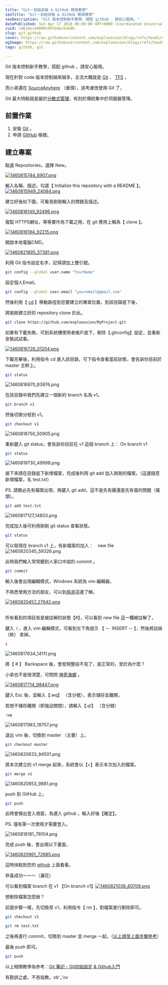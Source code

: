 ```yaml
---
title: "Git－初始安裝 & GitHub 簡易教學"
seoTitle: "Git－初始安裝 & GitHub 簡易教學"
seoDescription: "Git 版本控制新手教學，搭配 github ，請安心服用。"
datePublished: Sun Apr 17 2016 00:00:00 GMT+0000 (Coordinated Universal Time)
cuid: cm6jbei44000c09lb4eskak8b
slug: git-github
cover: https://raw.githubusercontent.com/explooosion/blogs/refs/heads/main/docs/images/2016-04-17_Git%EF%BC%8D%E5%88%9D%E5%A7%8B%E5%AE%89%E8%A3%9D%20%26%20GitHub%20%E7%B0%A1%E6%98%93%E6%95%99%E5%AD%B8/banner/1460815744_6907.png
ogImage: https://raw.githubusercontent.com/explooosion/blogs/refs/heads/main/docs/images/2016-04-17_Git%EF%BC%8D%E5%88%9D%E5%A7%8B%E5%AE%89%E8%A3%9D%20%26%20GitHub%20%E7%B0%A1%E6%98%93%E6%95%99%E5%AD%B8/banner/1460815744_6907.png
tags: github, git

---
```


Git 版本控制新手教學，搭配 github ，請安心服用。

現在針對 code 版本控制越來越多，主流大概就是 [Git](https://git-scm.com/) 、 [TFS](https://www.visualstudio.com/zh-tw/products/tfs-overview-vs.aspx) ，

而小弟還在 [SourceAnyhere](http://www.dynamsoft.com/products/version-control-source-control-sourceanywhere.aspx) （垂頭），該考慮改使用 Git 了，

Git 最大特點就是屬於[分散式管理](https://git-scm.com/book/zh-tw/v1/%E9%96%8B%E5%A7%8B-%E9%97%9C%E6%96%BC%E7%89%88%E6%9C%AC%E6%8E%A7%E5%88%B6)，有別於傳統集中於伺服器管理。

前置作業
----

1.  安裝 [Git](https://git-scm.com/) 。
2.  申請 [GitHub](https://github.com/) 帳號。

建立專案
----

點選 Repositories，選擇 New。

[![1460815744_6907.png](https://raw.githubusercontent.com/explooosion/blogs/refs/heads/main/docs/images/2016-04-17_Git%EF%BC%8D%E5%88%9D%E5%A7%8B%E5%AE%89%E8%A3%9D%20%26%20GitHub%20%E7%B0%A1%E6%98%93%E6%95%99%E5%AD%B8/1460815744_6907.png)](https://dotblogsfile.blob.core.windows.net/user/incredible/1f98056a-07ff-431f-9832-c21cfb6b7752/1460815744_6907.png)

​輸入名稱、描述，勾選【 Initialize this repository with a README 】。  
[![1460815949_24084.png](https://raw.githubusercontent.com/explooosion/blogs/refs/heads/main/docs/images/2016-04-17_Git%EF%BC%8D%E5%88%9D%E5%A7%8B%E5%AE%89%E8%A3%9D%20%26%20GitHub%20%E7%B0%A1%E6%98%93%E6%95%99%E5%AD%B8/1460815949_24084.png)](https://dotblogsfile.blob.core.windows.net/user/incredible/1f98056a-07ff-431f-9832-c21cfb6b7752/1460815949_24084.png)

建立好後如下圖，可看見剛剛輸入的標題及描述。

[![1460816149_92496.png](https://raw.githubusercontent.com/explooosion/blogs/refs/heads/main/docs/images/2016-04-17_Git%EF%BC%8D%E5%88%9D%E5%A7%8B%E5%AE%89%E8%A3%9D%20%26%20GitHub%20%E7%B0%A1%E6%98%93%E6%95%99%E5%AD%B8/1460816149_92496.png)](https://dotblogsfile.blob.core.windows.net/user/incredible/1f98056a-07ff-431f-9832-c21cfb6b7752/1460816149_92496.png)

複製 HTTPS網址，等等要作為下載之用，在 git 應用上稱為【 clone 】。

[![1460816194_92215.png](https://raw.githubusercontent.com/explooosion/blogs/refs/heads/main/docs/images/2016-04-17_Git%EF%BC%8D%E5%88%9D%E5%A7%8B%E5%AE%89%E8%A3%9D%20%26%20GitHub%20%E7%B0%A1%E6%98%93%E6%95%99%E5%AD%B8/1460816194_92215.png)](https://dotblogsfile.blob.core.windows.net/user/incredible/1f98056a-07ff-431f-9832-c21cfb6b7752/1460816194_92215.png)

開啟本地電腦CMD。

[![1460821895_57381.png](https://raw.githubusercontent.com/explooosion/blogs/refs/heads/main/docs/images/2016-04-17_Git%EF%BC%8D%E5%88%9D%E5%A7%8B%E5%AE%89%E8%A3%9D%20%26%20GitHub%20%E7%B0%A1%E6%98%93%E6%95%99%E5%AD%B8/1460821895_57381.png)](https://dotblogsfile.blob.core.windows.net/user/incredible/1f98056a-07ff-431f-9832-c21cfb6b7752/1460821895_57381.png)

利用 Git 指令設定名字，記得請加上雙引號。

```bash
git config --global user.name "YourName"
```

設定個人Email。

```bash
git config --global user.email "youremail@gmail.com"
```

然後利用【 [cd](http://lnpcd.blogspot.tw/2012/07/05.html) 】移動路徑到您要建立的專案位置，到該目錄底下後，

將剛剛建立好的 repository clone 於此。

```bash
git clone https://github.com/explooosion/MyProject.git
```

如果有下載失敗，可到系統槽使用者帳戶底下，刪除【.gitconfig】設定，並重新安裝試試看。

[![1460816726_01204.png](https://raw.githubusercontent.com/explooosion/blogs/refs/heads/main/docs/images/2016-04-17_Git%EF%BC%8D%E5%88%9D%E5%A7%8B%E5%AE%89%E8%A3%9D%20%26%20GitHub%20%E7%B0%A1%E6%98%93%E6%95%99%E5%AD%B8/1460816726_01204.png)](https://dotblogsfile.blob.core.windows.net/user/incredible/1f98056a-07ff-431f-9832-c21cfb6b7752/1460816726_01204.png)

下載完畢後，利用指令 cd 進入該目錄，可下指令查看當前狀態，會告訴你目前於 master 主幹上。

```bash
git status
```

![1460816970_83976.png](https://raw.githubusercontent.com/explooosion/blogs/refs/heads/main/docs/images/2016-04-17_Git%EF%BC%8D%E5%88%9D%E5%A7%8B%E5%AE%89%E8%A3%9D%20%26%20GitHub%20%E7%B0%A1%E6%98%93%E6%95%99%E5%AD%B8/1460816970_83976.png)

在該目錄中我們先建立一個新的 branch 名為 v1。

```bash
git branch v1
```

然後切換分枝到 v1。

```bash
git checkout v1
```

![1460818750_50905.png](https://raw.githubusercontent.com/explooosion/blogs/refs/heads/main/docs/images/2016-04-17_Git%EF%BC%8D%E5%88%9D%E5%A7%8B%E5%AE%89%E8%A3%9D%20%26%20GitHub%20%E7%B0%A1%E6%98%93%E6%95%99%E5%AD%B8/1460818750_50905.png)

重新鍵入 git status，會告訴你目前在 v1 這個 branch 上： On branch v1

```bash
git status
```

![1460819730_49998.png](https://raw.githubusercontent.com/explooosion/blogs/refs/heads/main/docs/images/2016-04-17_Git%EF%BC%8D%E5%88%9D%E5%A7%8B%E5%AE%89%E8%A3%9D%20%26%20GitHub%20%E7%B0%A1%E6%98%93%E6%95%99%E5%AD%B8/1460819730_49998.png)

接下來請在目錄底下新增檔案，完成後利用 git add 加入剛剛的檔案。（這邊隨意新增檔案，名 test.txt）

PS. 請務必先有檔案出現，再鍵入 git add，這不是先有雞還是先有蛋的問題（搖頭）。 

```bash
git add test.txt
```

![1460817127_14803.png](https://raw.githubusercontent.com/explooosion/blogs/refs/heads/main/docs/images/2016-04-17_Git%EF%BC%8D%E5%88%9D%E5%A7%8B%E5%AE%89%E8%A3%9D%20%26%20GitHub%20%E7%B0%A1%E6%98%93%E6%95%99%E5%AD%B8/1460817127_14803.png)

完成加入後可利用剛剛 git status 查看狀態。

```bash
git status
```

可以發現在 branch v1 上，有新檔案的加入：　new file![1460820345_59326.png](https://raw.githubusercontent.com/explooosion/blogs/refs/heads/main/docs/images/2016-04-17_Git%EF%BC%8D%E5%88%9D%E5%A7%8B%E5%AE%89%E8%A3%9D%20%26%20GitHub%20%E7%B0%A1%E6%98%93%E6%95%99%E5%AD%B8/1460820345_59326.png)

此時我們輸入常常聽到人家口中說的 commit 。

```bash
git commit
```

輸入後會出現編輯模式，Windows 系統為 vim 編輯器，

不熟悉使用方法的朋友，可以到[鳥哥](http://linux.vbird.org/linux_basic/0310vi.php)這邊了解。

[![1460820457_27642.png](https://raw.githubusercontent.com/explooosion/blogs/refs/heads/main/docs/images/2016-04-17_Git%EF%BC%8D%E5%88%9D%E5%A7%8B%E5%AE%89%E8%A3%9D%20%26%20GitHub%20%E7%B0%A1%E6%98%93%E6%95%99%E5%AD%B8/1460820457_27642.png)](https://dotblogsfile.blob.core.windows.net/user/incredible/1f98056a-07ff-431f-9832-c21cfb6b7752/1460820457_27642.png)  
 

所有看到的項目皆是被註解的狀態【#】，可以看到 new file 這一欄被註解了，

鍵入  i ，進入 vim 編輯模式，可看到左下角提示 【 --  INSERT -- 】，然後將註姊 （欸） 拿掉。

```bash
i
```

![1460817634_14111.png](https://raw.githubusercontent.com/explooosion/blogs/refs/heads/main/docs/images/2016-04-17_Git%EF%BC%8D%E5%88%9D%E5%A7%8B%E5%AE%89%E8%A3%9D%20%26%20GitHub%20%E7%B0%A1%E6%98%93%E6%95%99%E5%AD%B8/1460817634_14111.png)

將【 # 】 Backspace 後，會發現整段不見了，是正常的，至於為什麼？

小弟也不是很清楚，可問問 [神奇海螺](http://lmgtfy.com/?q=git+commit) 。

[![1460817714_98447.png](https://raw.githubusercontent.com/explooosion/blogs/refs/heads/main/docs/images/2016-04-17_Git%EF%BC%8D%E5%88%9D%E5%A7%8B%E5%AE%89%E8%A3%9D%20%26%20GitHub%20%E7%B0%A1%E6%98%93%E6%95%99%E5%AD%B8/1460817714_98447.png)](https://dotblogsfile.blob.core.windows.net/user/incredible/1f98056a-07ff-431f-9832-c21cfb6b7752/1460817714_98447.png)

鍵入 Esc 後，並輸入【:wq】 （含分號），表示儲存並離開， 

若想不儲存離開（即強迫關閉），請輸入【:q!】 （含分號）

```bash
:wq
```

![1460817983_18757.png](https://raw.githubusercontent.com/explooosion/blogs/refs/heads/main/docs/images/2016-04-17_Git%EF%BC%8D%E5%88%9D%E5%A7%8B%E5%AE%89%E8%A3%9D%20%26%20GitHub%20%E7%B0%A1%E6%98%93%E6%95%99%E5%AD%B8/1460817983_18757.png)

退出 vim 後，切換到 master （主要）上。

```bash
git checkout master
```

![1460820633_94501.png](https://raw.githubusercontent.com/explooosion/blogs/refs/heads/main/docs/images/2016-04-17_Git%EF%BC%8D%E5%88%9D%E5%A7%8B%E5%AE%89%E8%A3%9D%20%26%20GitHub%20%E7%B0%A1%E6%98%93%E6%95%99%E5%AD%B8/1460820633_94501.png)

將本次建立的 v1 merge 起來，系統會以【+】表示本次加入的檔案。

```bash
git merge v1
```

![1460820853_9881.png](https://raw.githubusercontent.com/explooosion/blogs/refs/heads/main/docs/images/2016-04-17_Git%EF%BC%8D%E5%88%9D%E5%A7%8B%E5%AE%89%E8%A3%9D%20%26%20GitHub%20%E7%B0%A1%E6%98%93%E6%95%99%E5%AD%B8/1460820853_9881.png)

push 到 GitHub 上。

```bash
git push
```

此時會彈出登入視窗，為連入 github ，輸入好後【確定】。

PS. 僅有第一次使用才需要登入。

![1460818181_78104.png](https://raw.githubusercontent.com/explooosion/blogs/refs/heads/main/docs/images/2016-04-17_Git%EF%BC%8D%E5%88%9D%E5%A7%8B%E5%AE%89%E8%A3%9D%20%26%20GitHub%20%E7%B0%A1%E6%98%93%E6%95%99%E5%AD%B8/1460818181_78104.png)

完成 push 後，會出現以下畫面，

[![1460820961_72685.png](https://raw.githubusercontent.com/explooosion/blogs/refs/heads/main/docs/images/2016-04-17_Git%EF%BC%8D%E5%88%9D%E5%A7%8B%E5%AE%89%E8%A3%9D%20%26%20GitHub%20%E7%B0%A1%E6%98%93%E6%95%99%E5%AD%B8/1460820961_72685.png)](https://dotblogsfile.blob.core.windows.net/user/incredible/1f98056a-07ff-431f-9832-c21cfb6b7752/1460820961_72685.png)

這時快點到您的 [github](https://github.com/explooosion/MyProject) 上面看看，

恭喜成功～～～（灑花）

可以看到檔案 branch 在 v1 【On branch v1】[![1460821038_60709.png](https://raw.githubusercontent.com/explooosion/blogs/refs/heads/main/docs/images/2016-04-17_Git%EF%BC%8D%E5%88%9D%E5%A7%8B%E5%AE%89%E8%A3%9D%20%26%20GitHub%20%E7%B0%A1%E6%98%93%E6%95%99%E5%AD%B8/1460821038_60709.png)](https://dotblogsfile.blob.core.windows.net/user/incredible/1f98056a-07ff-431f-9832-c21cfb6b7752/1460821038_60709.png)

想刪除檔案怎麼辦？

前面步驟一樣，先切換至 v1，利用指令【 rm 】，對檔案進行刪除即可。

```bash
git checkout v1
```
```bash
git rm test.txt
```

之後再進行 commit，切換到 master 並 merge 一起。（[以上請至上面步驟參考](#merge)）

最後 push 即可。

```bash
git push
```

以上相關教學為參考：[Git 筆記 - Git初始設定 & Github入門](http://tech.marsw.tw/blog/2013/08/16/git-notes-github)

有勘誤之處，不吝指教。ob'\_'ov